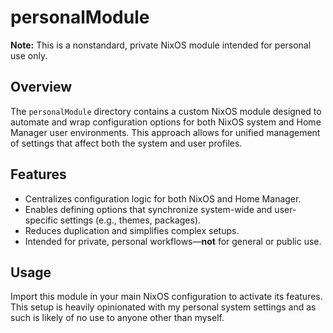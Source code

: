 # personalModule

**Note:** This is a nonstandard, private NixOS module intended for personal use only.

## Overview

The `personalModule` directory contains a custom NixOS module designed to automate and wrap configuration options for both NixOS system and Home Manager user environments. This approach allows for unified management of settings that affect both the system and user profiles.

## Features

- Centralizes configuration logic for both NixOS and Home Manager.
- Enables defining options that synchronize system-wide and user-specific settings (e.g., themes, packages).
- Reduces duplication and simplifies complex setups.
- Intended for private, personal workflows—**not** for general or public use.

## Usage

Import this module in your main NixOS configuration to activate its features. This setup is heavily opinionated with my personal system settings and as such is likely of no use to anyone other than myself.
